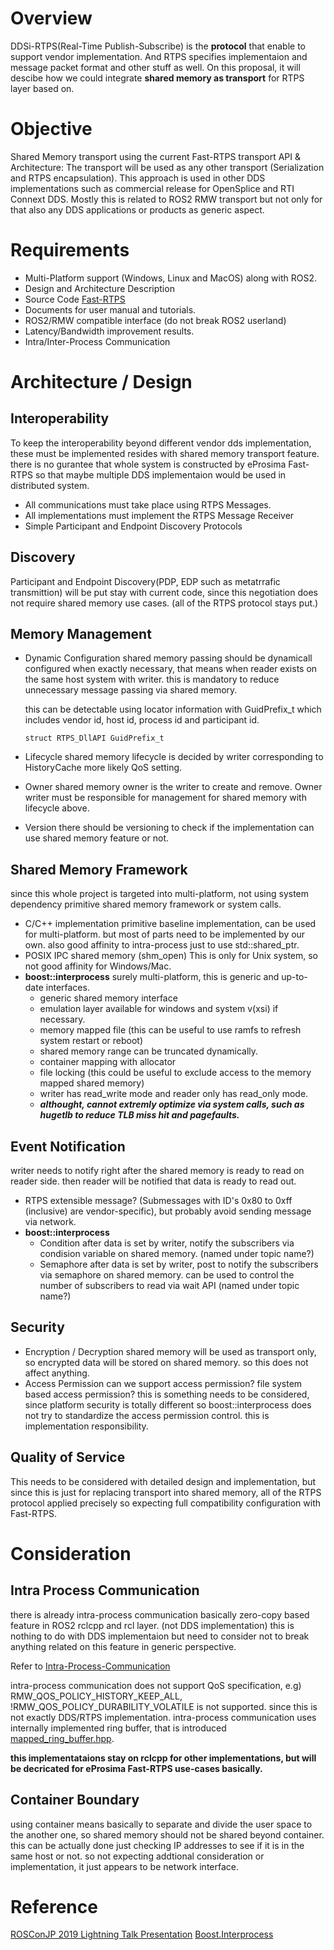# Overview

DDSi-RTPS(Real-Time Publish-Subscribe) is the **protocol** that enable to support vendor implementation. And RTPS specifies implementaion and message packet format and other stuff as well. On this proposal, it will descibe how we could integrate **shared memory as transport** for RTPS layer based on.

# Objective

Shared Memory transport using the current Fast-RTPS transport API & Architecture: The transport will be used as any other transport (Serialization and RTPS encapsulation). This approach is used in other DDS implementations such as commercial release for OpenSplice and RTI Connext DDS. Mostly this is related to ROS2 RMW transport but not only for that also any DDS applications or products as generic aspect.

# Requirements

- Multi-Platform support (Windows, Linux and MacOS) along with ROS2.
- Design and Architecture Description
- Source Code [Fast-RTPS](https://github.com/eProsima/Fast-RTPS)
- Documents for user manual and tutorials.
- ROS2/RMW compatible interface (do not break ROS2 userland)
- Latency/Bandwidth improvement results.
- Intra/Inter-Process Communication

# Architecture / Design

## Interoperability

To keep the interoperability beyond different vendor dds implementation, these must be implemented resides with shared memory transport feature. there is no gurantee that whole system is constructed by eProsima Fast-RTPS so that maybe multiple DDS implementaion would be used in distributed system.

- All communications must take place using RTPS Messages.
- All implementations must implement the RTPS Message Receiver
- Simple Participant and Endpoint Discovery Protocols

## Discovery

Participant and Endpoint Discovery(PDP, EDP such as metatrrafic transmittion) will be put stay with current code, since this negotiation does not require shared memory use cases. (all of the RTPS protocol stays put.)

## Memory Management

- Dynamic Configuration
  shared memory passing should be dynamicall configured when exactly necessary, that means when reader exists on the same host system with writer. this is mandatory to reduce unnecessary message passing via shared memory.

  this can be detectable using locator information with GuidPrefix_t which includes vendor id, host id, process id and participant id.

  ```
  struct RTPS_DllAPI GuidPrefix_t
  ```

- Lifecycle
  shared memory lifecycle is decided by writer corresponding to HistoryCache more likely QoS setting.

- Owner
  shared memory owner is the writer to create and remove. Owner writer must be responsible for management for shared memory with lifecycle above.

- Version
  there should be versioning to check if the implementation can use shared memory feature or not.

## Shared Memory Framework

since this whole project is targeted into multi-platform, not using system dependency primitive shared memory framework or system calls.

- C/C++ implementation
  primitive baseline implementation, can be used for multi-platform.
  but most of parts need to be implemented by our own.
  also good affinity to intra-process just to use std::shared_ptr.
- POSIX IPC shared memory (shm_open)
  This is only for Unix system, so not good affinity for Windows/Mac.
- **boost::interprocess**
  surely multi-platform, this is generic and up-to-date interfaces.
  - generic shared memory interface
  - emulation layer available for windows and system v(xsi) if necessary.
  - memory mapped file (this can be useful to use ramfs to refresh system restart or reboot)
  - shared memory range can be truncated dynamically.
  - container mapping with allocator
  - file locking (this could be useful to exclude access to the memory mapped shared memory)
  - writer has read_write mode and reader only has read_only mode.
  - ***althought, cannot extremly optimize via system calls, such as hugetlb to reduce TLB miss hit and pagefaults.***


## Event Notification

writer needs to notify right after the shared memory is ready to read on reader side. then reader will be notified that data is ready to read out.

- RTPS extensible message? (Submessages with ID's 0x80 to 0xff (inclusive) are vendor-specific), but probably avoid sending message via network.
- **boost::interprocess**
  - Condition
    after data is set by writer, notify the subscribers via condision variable on shared memory. (named under topic name?)
  - Semaphore
    after data is set by writer, post to notify the subscribers via semaphore on shared memory. can be used to control the number of subscribers to read via wait API (named under topic name?)

## Security

- Encryption / Decryption
  shared memory will be used as transport only, so encrypted data will be stored on shared memory. so this does not affect anything.
- Access Permission
  can we support access permission? file system based access permission? this is something needs to be considered, since platform security is totally different so boost::interprocess does not try to standardize the access permission control. this is implementation responsibility.

## Quality of Service

This needs to be considered with detailed design and implementation, but since this is just for replacing transport into shared memory, all of the RTPS protocol applied precisely so expecting full compatibility configuration with Fast-RTPS.

# Consideration

## Intra Process Communication

there is already intra-process communication basically zero-copy based feature in ROS2 rclcpp and rcl layer. (not DDS implementation) this is nothing to do with DDS implementaion but need to consider not to break anything related on this feature in generic perspective.

Refer to [Intra-Process-Communication](https://index.ros.org//doc/ros2/Tutorials/Intra-Process-Communication/)

intra-process communication does not support QoS specification, e.g) RMW_QOS_POLICY_HISTORY_KEEP_ALL, !RMW_QOS_POLICY_DURABILITY_VOLATILE is not supported. since this is not exactly DDS/RTPS implementation. intra-process communication uses internally implemented ring buffer, that is introduced [mapped_ring_buffer.hpp](https://github.com/ros2/rclcpp/blob/master/rclcpp/include/rclcpp/mapped_ring_buffer.hpp).

**this implementataions stay on rclcpp for other implementations, but will be decricated for eProsima Fast-RTPS use-cases basically.**

## Container Boundary

using container means basically to separate and divide the user space to the another one, so shared memory should not be shared beyond container. this can be actually done just checking IP addresses to see if it is in the same host or not. so not expecting addtional consideration or implementation, it just appears to be network interface.

# Reference

[ROSConJP 2019 Lightning Talk Presentation](https://discourse.ros.org/uploads/short-url/1SbbxgRCiM6NH2BuSCqNAe0aogx.pdf)
[Boost.Interprocess](https://www.boost.org/doc/libs/1_71_0/doc/html/interprocess.html)

